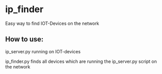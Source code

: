 # ip_finder
Easy way to find IOT-Devices on the network

## How to use:
ip_server.py running on IOT-devices

ip_finder.py finds all devices which are running the ip_server.py script on the network
